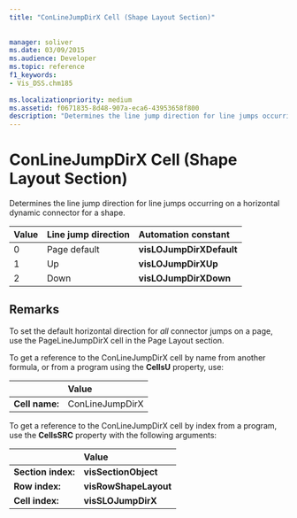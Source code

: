 ```yaml
---
title: "ConLineJumpDirX Cell (Shape Layout Section)"
 
 
manager: soliver
ms.date: 03/09/2015
ms.audience: Developer
ms.topic: reference
f1_keywords:
- Vis_DSS.chm185
 
ms.localizationpriority: medium
ms.assetid: f0671835-8d48-907a-eca6-43953658f800
description: "Determines the line jump direction for line jumps occurring on a horizontal dynamic connector for a shape."
---
```


# ConLineJumpDirX Cell (Shape Layout Section)

Determines the line jump direction for line jumps occurring on a horizontal dynamic connector for a shape.
  
|**Value**|**Line jump direction**|**Automation constant**|
|:-----|:-----|:-----|
| 0  <br/> | Page default  <br/> |**visLOJumpDirXDefault** <br/> |
| 1  <br/> | Up  <br/> |**visLOJumpDirXUp** <br/> |
| 2  <br/> | Down  <br/> |**visLOJumpDirXDown** <br/> |
   
## Remarks

To set the default horizontal direction for  *all*  connector jumps on a page, use the PageLineJumpDirX cell in the Page Layout section. 
  
To get a reference to the ConLineJumpDirX cell by name from another formula, or from a program using the **CellsU** property, use: 
  
||Value |
|:-----|:-----|
| **Cell name:**  <br/> | ConLineJumpDirX  <br/> |
   
To get a reference to the ConLineJumpDirX cell by index from a program, use the **CellsSRC** property with the following arguments: 
  
||Value |
|:-----|:-----|
| **Section index:**  <br/> |**visSectionObject** <br/> |
| **Row index:**  <br/> |**visRowShapeLayout** <br/> |
| **Cell index:**  <br/> |**visSLOJumpDirX** <br/> |
   

